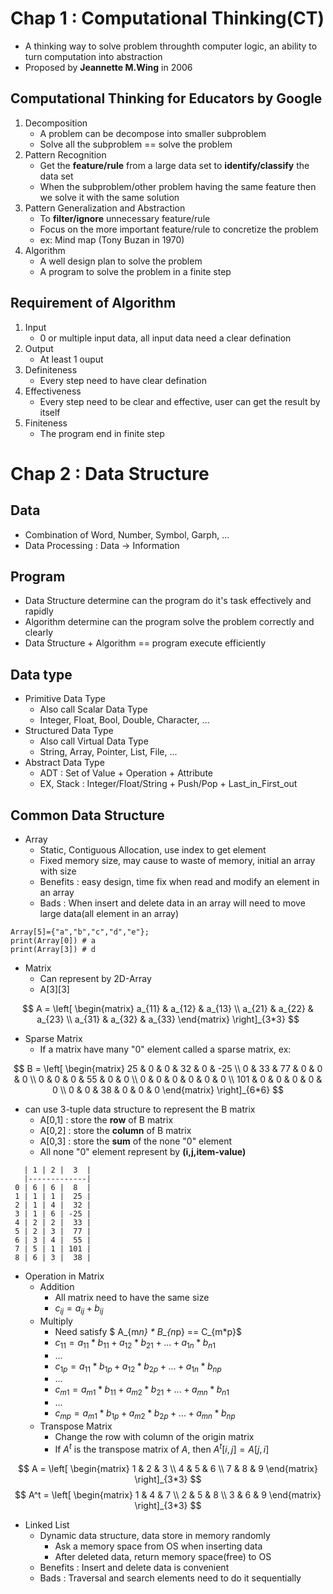# **Chap 1 : Computational Thinking(CT)**
- A thinking way to solve problem throughth computer logic, an ability to turn computation into abstraction
- Proposed by **Jeannette M.Wing** in 2006 

## Computational Thinking for Educators by Google
1. Decomposition
    - A problem can be decompose into smaller subproblem
    - Solve all the subproblem == solve the problem
2. Pattern Recognition
    - Get the **feature/rule** from a large data set to **identify/classify** the data set
    - When the subproblem/other problem having the same feature then we solve it with the same solution
3. Pattern Generalization and Abstraction
    - To **filter/ignore** unnecessary feature/rule 
    - Focus on the more important feature/rule to concretize the problem
    - ex: Mind map (Tony Buzan in 1970)
4. Algorithm
    - A well design plan to solve the problem
    - A program to solve the problem in a finite step

## Requirement of Algorithm
1. Input
    - 0 or multiple input data, all input data need a clear defination
2. Output
    - At least 1 ouput
3. Definiteness
    - Every step need to have clear defination
4. Effectiveness
    - Every step need to be clear and effective, user can get the result by itself
5. Finiteness
    - The program end in finite step
    
# **Chap 2 : Data Structure**
## Data
- Combination of Word, Number, Symbol, Garph, ...
- Data Processing : Data -> Information
## Program
- Data Structure determine can the program do it's task effectively and rapidly
- Algorithm determine can the program solve the problem correctly and clearly
- Data Structure + Algorithm == program execute efficiently 
## Data type
- Primitive Data Type
    - Also call Scalar Data Type
    - Integer, Float, Bool, Double, Character, ...
- Structured Data Type
    - Also call Virtual Data Type
    - String, Array, Pointer, List, File, ...
- Abstract Data Type
    - ADT : Set of Value + Operation + Attribute
    - EX, Stack : Integer/Float/String + Push/Pop + Last_in_First_out
## Common Data Structure
- Array
    - Static, Contiguous Allocation, use index to get element
    - Fixed memory size, may cause to waste of memory, initial an array with size
    - Benefits : easy design, time fix when read and modify an element in an array 
    - Bads : When insert and delete data in an array will need to move large data(all element in an array)
```
Array[5]={"a","b","c","d","e"};
print(Array[0]) # a
print(Array[3]) # d
```
- Matrix
    - Can represent by 2D-Array
    - A[3][3]    

$$ A =
\left[
\begin{matrix} 
a_{11} & a_{12} & a_{13} \\
a_{21} & a_{22} & a_{23} \\
a_{31} & a_{32} & a_{33} 
\end{matrix}
\right]_{3*3}
$$

- Sparse Matrix
    - If a matrix have many "0" element called a sparse matrix, ex:

$$ B =
\left[
\begin{matrix} 
25 & 0 & 0 & 32 & 0 & -25 \\
0 & 33 & 77 & 0 & 0 & 0 \\
0 & 0 & 0 & 55 & 0 & 0 \\
0 & 0 & 0 & 0 & 0 & 0 \\
101 & 0 & 0 & 0 & 0 & 0 \\
0 & 0 & 38 & 0 & 0 & 0 
\end{matrix}
\right]_{6*6}
$$
- can use 3-tuple data structure to represent the B matrix 
    - A[0,1] : store the **row** of B matrix
    - A[0,2] : store the **column** of B matrix
    - A[0,3] : store the **sum** of the none "0" element
    - All none "0" element represent by **(i,j,item-value)**
```
   | 1 | 2 |  3  |
   |-------------|
 0 | 6 | 6 |  8  | 
 1 | 1 | 1 |  25 | 
 2 | 1 | 4 |  32 |
 3 | 1 | 6 | -25 |
 4 | 2 | 2 |  33 |
 5 | 2 | 3 |  77 |
 6 | 3 | 4 |  55 |
 7 | 5 | 1 | 101 |
 8 | 6 | 3 |  38 |
```
- Operation in Matrix
    - Addition 
        - All matrix need to have the same size
        - $c_{ij} = a_{ij} + b_{ij}$
    - Multiply
        - Need satisfy $ A_{m*n} * B_{n*p} == C_{m*p}$
        - $c_{11} = a_{11}*b_{11}+a_{12}*b_{21}+...+a_{1n}*b_{n1}$
        - ...
        - $c_{1p} = a_{11}*b_{1p}+a_{12}*b_{2p}+...+a_{1n}*b_{np}$
        - ...
        - $c_{m1} = a_{m1}*b_{11}+a_{m2}*b_{21}+...+a_{mn}*b_{n1}$
        - ...
        - $c_{mp} = a_{m1}*b_{1p}+a_{m2}*b_{2p}+...+a_{mn}*b_{np}$
    - Transpose Matrix
        - Change the row with column of the origin matrix
        - If $A^t$ is the transpose matrix of $A$, then $A^t[i,j]=A[j,i]$

$$ 
A =
\left[
\begin{matrix} 
1 & 2 & 3 \\
4 & 5 & 6 \\
7 & 8 & 9
\end{matrix}
\right]_{3*3}
$$
$$ 
A^t =
\left[
\begin{matrix} 
1 & 4 & 7 \\
2 & 5 & 8 \\
3 & 6 & 9
\end{matrix}
\right]_{3*3}
$$

- Linked List
    - Dynamic data structure, data store in memory randomly
        - Ask a memory space from OS when inserting data
        - After deleted data, return memory space(free) to OS
    - Benefits : Insert and delete data is convenient
    - Bads : Traversal and search elements need to do it sequentially
    